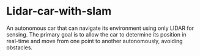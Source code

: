 # Lidar-car-with-slam
An autonomous car that can navigate its environment using only LIDAR for sensing. The primary goal is to allow the car to determine its position in real-time and move from one point to another autonomously, avoiding obstacles.
